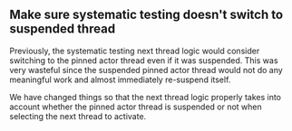 ## Make sure systematic testing doesn't switch to suspended thread

Previously, the systematic testing next thread logic would consider switching to the pinned actor thread even if it was suspended. This was very wasteful since the suspended pinned actor thread would not do any meaningful work and almost immediately re-suspend itself.

We have changed things so that the next thread logic properly takes into account whether the pinned actor thread is suspended or not when selecting the next thread to activate.
